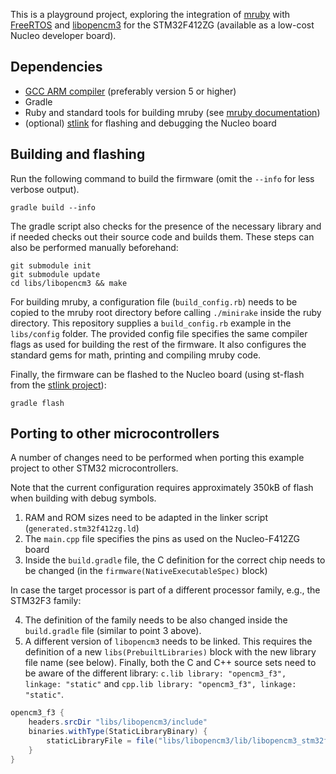 
This is a playground project, exploring the integration of [mruby](https://github.com/mruby/mruby) with [FreeRTOS](https://github.com/aws/amazon-freertos) and [libopencm3](https://github.com/libopencm3/libopencm3/) for the STM32F412ZG (available as a low-cost Nucleo developer board).

## Dependencies

- [GCC ARM compiler](https://developer.arm.com/open-source/gnu-toolchain/gnu-rm/downloads) (preferably version 5 or higher)
- Gradle
- Ruby and standard tools for building mruby (see [mruby documentation](https://github.com/mruby/mruby/blob/master/doc/guides/compile.md))
- (optional) [stlink](https://github.com/texane/stlink) for flashing and debugging the Nucleo board

## Building and flashing

Run the following command to build the firmware (omit the `--info` for less verbose output).
```cmdline
gradle build --info
```
The gradle script also checks for the presence of the necessary library and if needed checks out their source code and builds them. These steps can also be performed manually beforehand:
```cmdline
git submodule init
git submodule update
cd libs/libopencm3 && make
```
For building mruby, a configuration file (`build_config.rb`) needs to be copied to the mruby root directory before calling `./minirake` inside the ruby directory. This repository supplies a `build_config.rb` example in the `libs/config` folder. The provided config file specifies the same compiler flags as used for building the rest of the firmware. It also configures the standard gems for math, printing and compiling mruby code. 

Finally, the firmware can be flashed to the Nucleo board (using st-flash from the [stlink project](https://github.com/texane/stlink)):
```cmdline
gradle flash
```

## Porting to other microcontrollers

A number of changes need to be performed when porting this example project to other STM32 microcontrollers. 

Note that the current configuration requires approximately 350kB of flash when building with debug symbols.

1. RAM and ROM sizes need to be adapted in the linker script (`generated.stm32f412zg.ld`)
2. The `main.cpp` file specifies the pins as used on the Nucleo-F412ZG board
3. Inside the `build.gradle` file, the C definition for the correct chip needs to be changed (in the `firmware(NativeExecutableSpec)` block)

In case the target processor is part of a different processor family, e.g., the STM32F3 family:

4. The definition of the family needs to be also changed inside the `build.gradle` file (similar to point 3 above).
5. A different version of `libopencm3` needs to be linked. This requires the definition of a new `libs(PrebuiltLibraries)` block with the new library file name (see below). Finally, both the C and C++ source sets need to be aware of the different library: `c.lib library: "opencm3_f3", linkage: "static"` and `cpp.lib library: "opencm3_f3", linkage: "static"`.

```groovy
opencm3_f3 {
    headers.srcDir "libs/libopencm3/include"
    binaries.withType(StaticLibraryBinary) {
        staticLibraryFile = file("libs/libopencm3/lib/libopencm3_stm32f3.a")
    }
}
```